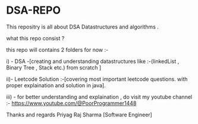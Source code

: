 # DSA-REPO
This repositry is all about DSA Datastructures and algorithms .

what this repo consist ?

this repo will contains 2 folders for now :-  

i) - DSA -[creating and understanding datastructures like :-(linkedList , Binary Tree , Stack etc.) from scratch ]

ii)- Leetcode Solution :-[covering most important leetcode questions. with proper explaination and solution in java].

iii) - for better understanding and explaination , do visit my youtube channel :- https://www.youtube.com/@PoorProgrammer1448

Thanks and regards
Priyag Raj Sharma [Software Engineer]
